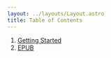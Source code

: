 ```yaml
---
layout: ../layouts/Layout.astro
title: Table of Contents
---
```


1. [Getting Started](./README)
2. [EPUB](./tutorial-template.epub)
